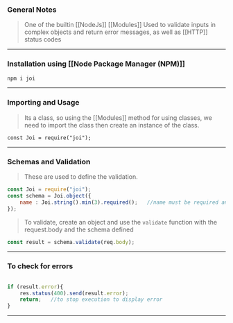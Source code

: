 
### General Notes

> One of the builtin [[NodeJs]] [[Modules]]
> Used to validate inputs in complex objects and return error messages, as well as [[HTTP]] status codes

___

### Installation using [[Node Package Manager (NPM)]]

```bash
npm i joi
```

---

### Importing and Usage

>Its a class, so using the [[Modules]] method for using classes, we need to import the class then create an instance of the class.

`const Joi = require("joi");`

---

### Schemas and Validation

> These are used to define the validation.
``` JavaScript
const Joi = require("joi");
const schema = Joi.object({
	name : Joi.string().min(3).required();   //name must be required and min length of 3 chars
});
```

>To validate, create an object and use the `validate` function with the request.body and the schema defined
```JavaScript
const result = schema.validate(req.body);
```

---

### To check for errors

```JavaScript

if (result.error){
	res.status(400).send(result.error);
	return;   //to stop execution to display error
}

```

---
